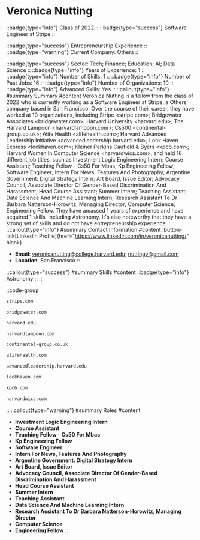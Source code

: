 # Veronica Nutting
::badge{type="info"}
Class of 2022
::
::badge{type="success"}
Software Engineer at Stripe
::

::badge{type="success"}
Entrepreneurship Experience
::
::badge{type="warning"}
Current Company: Others
::

::badge{type="success"}
Sector: Tech; Finance; Education; AI; Data Science
::
::badge{type="info"}
Years of Experience: 1
::
::badge{type="info"}
Number of Skills: 1
::
::badge{type="info"}
Number of Past Jobs: 16
::
::badge{type="info"}
Number of Organizations: 10
::
::badge{type="info"}
Advanced Skills: Yes
::
::callout{type="info"}
#summary
Summary
#content
Veronica Nutting is a fellow from the class of 2022 who is currently working as a Software Engineer at Stripe, a Others company based in San Francisco. Over the course of their career, they have worked at 10 organizations, including Stripe <stripe.com>; Bridgewater Associates <bridgewater.com>; Harvard University <harvard.edu>; The Harvard Lampoon <harvardlampoon.com>; Cs500 <continental-group.co.uk>; Alife Health <alifehealth.com>; Harvard Advanced Leadership Initiative <advancedleadership.harvard.edu>; Lock Haven Express <lockhaven.com>; Kleiner Perkins Caufield & Byers <kpcb.com>; Harvard Women In Computer Science <harvardwics.com>, and held 16 different job titles, such as Investment Logic Engineering Intern; Course Assistant; Teaching Fellow - Cs50 For Mbas; Kp Engineering Fellow; Software Engineer; Intern For News, Features And Photography; Argentine Government: Digital Strategy Intern; Art Board, Issue Editor; Advocacy Council, Associate Director Of Gender-Based Discrimination And Harassment; Head Course Assistant; Summer Intern; Teaching Assistant; Data Science And Machine Learning Intern; Research Assistant To Dr Barbara Natterson-Horowitz, Managing Director; Computer Science; Engineering Fellow. They have amassed 1 years of experience and have acquired 1 skills, including Astronomy. It's also noteworthy that they have a strong set of skills and do not have entrepreneurship experience.
::
::callout{type="info"}
#summary
Contact Information
#content
:button-link[LinkedIn Profile]{href="https://www.linkedin.com/in/veronicanutting/" blank}
- **Email**: veronicanutting@college.harvard.edu; nuttingv@gmail.com
- **Location**: San Francisco
::

::callout{type="success"}
#summary
Skills
#content
::badge{type="info"}
Astronomy
::
::

::code-group
```bash [Stripe]
stripe.com
```
```bash [Bridgewater Associates]
bridgewater.com
```
```bash [Harvard University]
harvard.edu
```
```bash [The Harvard Lampoon]
harvardlampoon.com
```
```bash [Cs500]
continental-group.co.uk
```
```bash [Alife Health]
alifehealth.com
```
```bash [Harvard Advanced Leadership Initiative]
advancedleadership.harvard.edu
```
```bash [Lock Haven Express]
lockhaven.com
```
```bash [Kleiner Perkins Caufield & Byers]
kpcb.com
```
```bash [Harvard Women In Computer Science]
harvardwics.com
```
::
::callout{type="warning"}
#summary
Roles
#content
- **Investment Logic Engineering Intern**
- **Course Assistant**
- **Teaching Fellow - Cs50 For Mbas**
- **Kp Engineering Fellow**
- **Software Engineer**
- **Intern For News, Features And Photography**
- **Argentine Government: Digital Strategy Intern**
- **Art Board, Issue Editor**
- **Advocacy Council, Associate Director Of Gender-Based Discrimination And Harassment**
- **Head Course Assistant**
- **Summer Intern**
- **Teaching Assistant**
- **Data Science And Machine Learning Intern**
- **Research Assistant To Dr Barbara Natterson-Horowitz, Managing Director**
- **Computer Science**
- **Engineering Fellow**
::

